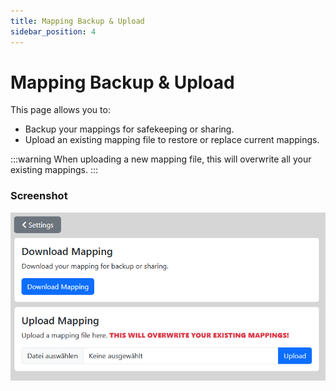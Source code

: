 ```yaml
---
title: Mapping Backup & Upload
sidebar_position: 4
---
```


# Mapping Backup & Upload
This page allows you to:

- Backup your mappings for safekeeping or sharing.
- Upload an existing mapping file to restore or replace current mappings.

:::warning
When uploading a new mapping file, this will overwrite all your existing mappings.
:::

### Screenshot
![](/img/mapping-settings.png)